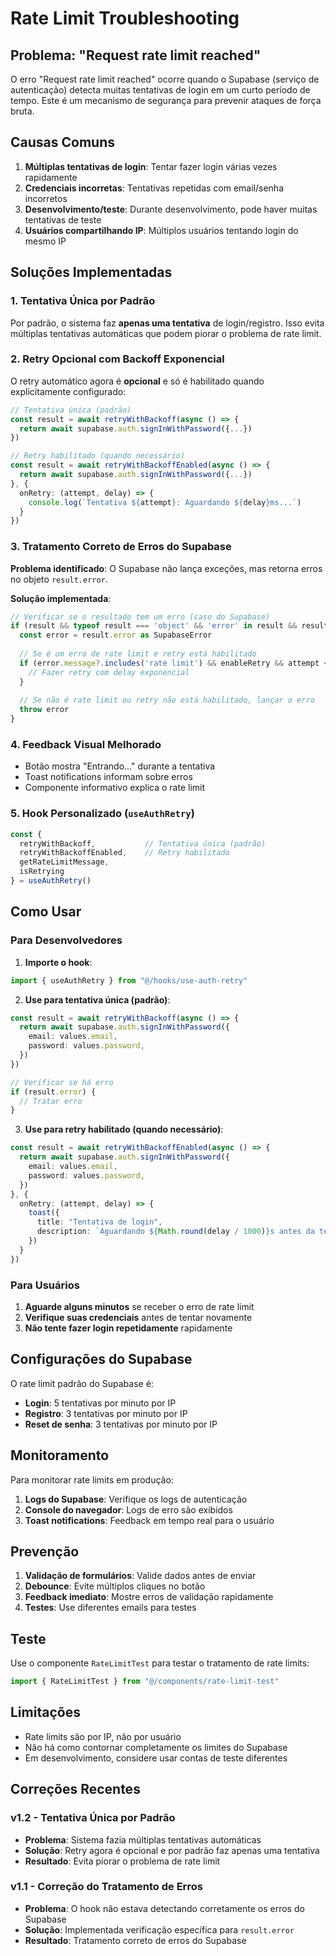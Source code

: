 # Rate Limit Troubleshooting

## Problema: "Request rate limit reached"

O erro "Request rate limit reached" ocorre quando o Supabase (serviço de autenticação) detecta muitas tentativas de login em um curto período de tempo. Este é um mecanismo de segurança para prevenir ataques de força bruta.

## Causas Comuns

1. **Múltiplas tentativas de login**: Tentar fazer login várias vezes rapidamente
2. **Credenciais incorretas**: Tentativas repetidas com email/senha incorretos
3. **Desenvolvimento/teste**: Durante desenvolvimento, pode haver muitas tentativas de teste
4. **Usuários compartilhando IP**: Múltiplos usuários tentando login do mesmo IP

## Soluções Implementadas

### 1. Tentativa Única por Padrão

Por padrão, o sistema faz **apenas uma tentativa** de login/registro. Isso evita múltiplas tentativas automáticas que podem piorar o problema de rate limit.

### 2. Retry Opcional com Backoff Exponencial

O retry automático agora é **opcional** e só é habilitado quando explicitamente configurado:

```typescript
// Tentativa única (padrão)
const result = await retryWithBackoff(async () => {
  return await supabase.auth.signInWithPassword({...})
})

// Retry habilitado (quando necessário)
const result = await retryWithBackoffEnabled(async () => {
  return await supabase.auth.signInWithPassword({...})
}, {
  onRetry: (attempt, delay) => {
    console.log(`Tentativa ${attempt}: Aguardando ${delay}ms...`)
  }
})
```

### 3. Tratamento Correto de Erros do Supabase

**Problema identificado**: O Supabase não lança exceções, mas retorna erros no objeto `result.error`.

**Solução implementada**:
```typescript
// Verificar se o resultado tem um erro (caso do Supabase)
if (result && typeof result === 'object' && 'error' in result && result.error) {
  const error = result.error as SupabaseError
  
  // Se é um erro de rate limit e retry está habilitado
  if (error.message?.includes('rate limit') && enableRetry && attempt < actualMaxRetries) {
    // Fazer retry com delay exponencial
  }
  
  // Se não é rate limit ou retry não está habilitado, lançar o erro
  throw error
}
```

### 4. Feedback Visual Melhorado

- Botão mostra "Entrando..." durante a tentativa
- Toast notifications informam sobre erros
- Componente informativo explica o rate limit

### 5. Hook Personalizado (`useAuthRetry`)

```typescript
const { 
  retryWithBackoff,           // Tentativa única (padrão)
  retryWithBackoffEnabled,    // Retry habilitado
  getRateLimitMessage, 
  isRetrying 
} = useAuthRetry()
```

## Como Usar

### Para Desenvolvedores

1. **Importe o hook**:
```typescript
import { useAuthRetry } from "@/hooks/use-auth-retry"
```

2. **Use para tentativa única (padrão)**:
```typescript
const result = await retryWithBackoff(async () => {
  return await supabase.auth.signInWithPassword({
    email: values.email,
    password: values.password,
  })
})

// Verificar se há erro
if (result.error) {
  // Tratar erro
}
```

3. **Use para retry habilitado (quando necessário)**:
```typescript
const result = await retryWithBackoffEnabled(async () => {
  return await supabase.auth.signInWithPassword({
    email: values.email,
    password: values.password,
  })
}, {
  onRetry: (attempt, delay) => {
    toast({
      title: "Tentativa de login",
      description: `Aguardando ${Math.round(delay / 1000)}s antes da tentativa ${attempt}...`,
    })
  }
})
```

### Para Usuários

1. **Aguarde alguns minutos** se receber o erro de rate limit
2. **Verifique suas credenciais** antes de tentar novamente
3. **Não tente fazer login repetidamente** rapidamente

## Configurações do Supabase

O rate limit padrão do Supabase é:
- **Login**: 5 tentativas por minuto por IP
- **Registro**: 3 tentativas por minuto por IP
- **Reset de senha**: 3 tentativas por minuto por IP

## Monitoramento

Para monitorar rate limits em produção:

1. **Logs do Supabase**: Verifique os logs de autenticação
2. **Console do navegador**: Logs de erro são exibidos
3. **Toast notifications**: Feedback em tempo real para o usuário

## Prevenção

1. **Validação de formulários**: Valide dados antes de enviar
2. **Debounce**: Evite múltiplos cliques no botão
3. **Feedback imediato**: Mostre erros de validação rapidamente
4. **Testes**: Use diferentes emails para testes

## Teste

Use o componente `RateLimitTest` para testar o tratamento de rate limits:

```typescript
import { RateLimitTest } from "@/components/rate-limit-test"
```

## Limitações

- Rate limits são por IP, não por usuário
- Não há como contornar completamente os limites do Supabase
- Em desenvolvimento, considere usar contas de teste diferentes

## Correções Recentes

### v1.2 - Tentativa Única por Padrão
- **Problema**: Sistema fazia múltiplas tentativas automáticas
- **Solução**: Retry agora é opcional e por padrão faz apenas uma tentativa
- **Resultado**: Evita piorar o problema de rate limit

### v1.1 - Correção do Tratamento de Erros
- **Problema**: O hook não estava detectando corretamente os erros do Supabase
- **Solução**: Implementada verificação específica para `result.error`
- **Resultado**: Tratamento correto de erros do Supabase 